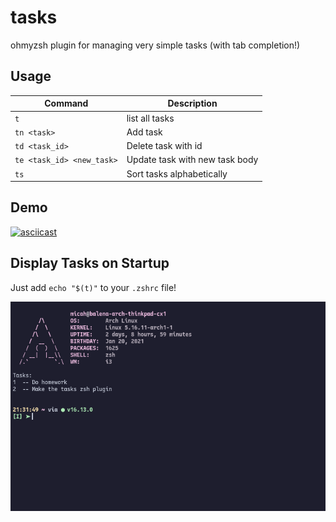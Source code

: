 # tasks

ohmyzsh plugin for managing very simple tasks (with tab completion!)

## Usage

| Command                   | Description                    |
| ------------------------- | ------------------------------ |
| `t`                       | list all tasks                 |
| `tn <task>`               | Add task                       |
| `td <task_id>`            | Delete task with id            |
| `te <task_id> <new_task>` | Update task with new task body |
| `ts`                      | Sort tasks alphabetically      |

## Demo

[![asciicast](https://asciinema.org/a/RdTBvqxA6pJjz5VyfKa7HldBy.svg)](https://asciinema.org/a/RdTBvqxA6pJjz5VyfKa7HldBy)

## Display Tasks on Startup

Just add `echo "$(t)"` to your `.zshrc` file!

![Startup Example](startup.png) 
